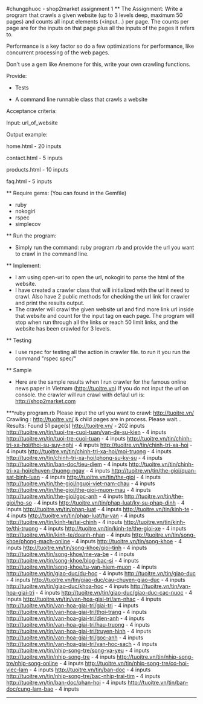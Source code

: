 #chungphuoc - shop2market assignment 1
** The Assignment:
Write a program that crawls a given website (up to 3 levels deep, maximum 50
pages) and counts all input elements (<input...) per page. The counts per
page are for the inputs on that page plus all the inputs of the pages it refers to.

Performance is a key factor so do a few optimizations for performance, like
concurrent processing of the web pages.

Don't use a gem like Anemone for this, write your own crawling functions.

Provide:
- Tests

- A command line runnable class that crawls a website

Acceptance criteria:

Input: url_of_website

Output example:

home.html - 20 inputs

contact.html - 5 inputs

products.html - 10 inputs

faq.html - 5 inputs

** Require gems: (You can found in the Gemfile)
  - ruby
  - nokogiri
  - rspec
  - simplecov

** Run the program:
  - Simply run the command: ruby program.rb and provide the url you want to crawl in the command line.

** Implement:

  - I am using open-uri to open the url, nokogiri to parse the html of the website.
  - I have created a crawler class that will initialized with the url it need to crawl. Also have 2 public methods for checking the url link for crawler and print the results output.
  - The crawler will crawl the given website url and find more link url inside that website and count for the input tag on each page. The program will stop when run through all the links or reach 50 limit links, and the website has been crawled for 3 levels.

** Testing
  - I use rspec for testing all the action in crawler file. to run it you run the command "rspec spec/"

** Sample
  - Here are the sample results when I run crawler for the famous online news paper in Vietnam (http://tuoitre.vn)
If you do not input the url on console. the crawler will run crawl with defaul url is: http://shop2market.com

***ruby program.rb
Please input the url you want to crawl:
http://tuoitre.vn/
Crawling : http://tuoitre.vn/ & child pages are in process. Please wait...
Results: Found 51 page(s)
http://tuoitre.vn/ - 202 inputs
http://tuoitre.vn/tin/tuoi-tre-cuoi-tuan/van-de-su-kien - 4 inputs
http://tuoitre.vn/tin/tuoi-tre-cuoi-tuan - 4 inputs
http://tuoitre.vn/tin/chinh-tri-xa-hoi/thoi-su-suy-nghi - 4 inputs
http://tuoitre.vn/tin/chinh-tri-xa-hoi - 4 inputs
http://tuoitre.vn/tin/chinh-tri-xa-hoi/moi-truong - 4 inputs
http://tuoitre.vn/tin/chinh-tri-xa-hoi/phong-su-ky-su - 4 inputs
http://tuoitre.vn/tin/ban-doc/tieu-diem - 4 inputs
http://tuoitre.vn/tin/chinh-tri-xa-hoi/chuyen-thuong-ngay - 4 inputs
http://tuoitre.vn/tin/the-gioi/quan-sat-binh-luan - 4 inputs
http://tuoitre.vn/tin/the-gioi - 4 inputs
http://tuoitre.vn/tin/the-gioi/nguoi-viet-nam-chau - 4 inputs
http://tuoitre.vn/tin/the-gioi/the-gioi-muon-mau - 4 inputs
http://tuoitre.vn/tin/the-gioi/goc-anh - 4 inputs
http://tuoitre.vn/tin/the-gioi/ho-so - 4 inputs
http://tuoitre.vn/tin/phap-luat/ky-su-phap-dinh - 4 inputs
http://tuoitre.vn/tin/phap-luat - 4 inputs
http://tuoitre.vn/tin/kinh-te - 4 inputs
http://tuoitre.vn/tin/phap-luat/tu-van - 4 inputs
http://tuoitre.vn/tin/kinh-te/tai-chinh - 4 inputs
http://tuoitre.vn/tin/kinh-te/thi-truong - 4 inputs
http://tuoitre.vn/tin/kinh-te/the-gioi-xe - 4 inputs
http://tuoitre.vn/tin/kinh-te/doanh-nhan - 4 inputs
http://tuoitre.vn/tin/song-khoe/phong-mach-online - 4 inputs
http://tuoitre.vn/tin/song-khoe - 4 inputs
http://tuoitre.vn/tin/song-khoe/gioi-tinh - 4 inputs
http://tuoitre.vn/tin/song-khoe/me-va-be - 4 inputs
http://tuoitre.vn/tin/song-khoe/blog-bac-si - 4 inputs
http://tuoitre.vn/tin/song-khoe/tu-van-hiem-muon - 4 inputs
http://tuoitre.vn/tin/giao-duc/du-hoc - 4 inputs
http://tuoitre.vn/tin/giao-duc - 4 inputs
http://tuoitre.vn/tin/giao-duc/cau-chuyen-giao-duc - 4 inputs
http://tuoitre.vn/tin/giao-duc/khoa-hoc - 4 inputs
http://tuoitre.vn/tin/van-hoa-giai-tri - 4 inputs
http://tuoitre.vn/tin/giao-duc/giao-duc-cac-nuoc - 4 inputs
http://tuoitre.vn/tin/van-hoa-giai-tri/am-nhac - 4 inputs
http://tuoitre.vn/tin/van-hoa-giai-tri/giai-tri - 4 inputs
http://tuoitre.vn/tin/van-hoa-giai-tri/thoi-trang - 4 inputs
http://tuoitre.vn/tin/van-hoa-giai-tri/dien-anh - 4 inputs
http://tuoitre.vn/tin/van-hoa-giai-tri/hau-truong - 4 inputs
http://tuoitre.vn/tin/van-hoa-giai-tri/truyen-hinh - 4 inputs
http://tuoitre.vn/tin/van-hoa-giai-tri/goc-anh - 4 inputs
http://tuoitre.vn/tin/van-hoa-giai-tri/van-hoc-sach - 4 inputs
http://tuoitre.vn/tin/nhip-song-tre/song-va-yeu - 4 inputs
http://tuoitre.vn/tin/nhip-song-tre - 4 inputs
http://tuoitre.vn/tin/nhip-song-tre/nhip-song-online - 4 inputs
http://tuoitre.vn/tin/nhip-song-tre/co-hoi-viec-lam - 4 inputs
http://tuoitre.vn/tin/ban-doc - 4 inputs
http://tuoitre.vn/tin/nhip-song-tre/bac-nhip-trai-tim - 4 inputs
http://tuoitre.vn/tin/ban-doc/phan-hoi - 4 inputs
http://tuoitre.vn/tin/ban-doc/cung-lam-bao - 4 inputs
***